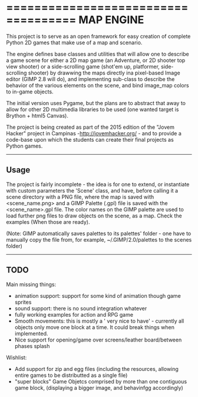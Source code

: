 ====================================
MAP ENGINE
====================================

This project is to serve as an open framework
for easy creation of complete Python 2D games
that make use of a map and scenario.

The engine defines base classes and utilities that will
allow one to describe a game scene for either a 2D map
game (an Adventure, or 2D shooter top view shooter) or
a side-scrolling game (shot'em up, platformer, side-scrolling shooter)
by drawwing the maps directly ina  pixel-based Image editor (GIMP 2.8 will do),
and implementing sub-class to describe the behavior of the various elements on the scene,
and bind image_map colors to in-game objects.

The initial version uses Pygame, but the plans are to abstract that away
to allow for other 2D multimedia libraries to be used (one wanted
target is Brython + html5 Canvas).

The project is being created as part of the 2015 edition of the
"Jovem Hacker" project in Campinas -http://jovemhacker.org/ -
and to provide a code-base upon which the students can create
their final projects as Python games.

----------------------
Usage
---------------------
The project is fairly incomplete - the idea is for one to extend, or
instantiate with custom parameters the 'Scene' class, and have, before calling
it a scene directory with a PNG file, where the map is saved with <scene_name.png> and
a GIMP Palette (.gpl) file is saved with the <scene_name>.gpl file.  The color names
on the GIMP palette are used to load further png files to draw objects
on the scene, as a map. Check the examples (When those are ready).

(Note: GIMP automatically saves palettes to its palettes' folder - one
have to manually copy the file from, for example, ~/.GIMP/2.0/palettes to
the scenes folder)


-------------
TODO
------------
Main missing things: 
  -  animation support: support for some kind of animation though game sprites
  -  sound support: there is no sound integration whatever
  -  fully working examples for action and RPG game
  -  Smooth movements: this is mostly a ' very nice to have' - currently all objects
  only move one block at a time. It could break things when implemented.
  -  Nice support for opening/game over screens/leather board/between phases splash

Wishlist:

  - Add support for zip and egg files (including the resources, allowing entire games to be distributted as a single file)
  - "super blocks" Game Objetcs comprised by more than one contiguous game block, (displaying a bigger image, and behavinfgg accordingly)